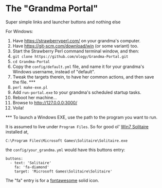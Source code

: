 # The "Grandma Portal"

Super simple links and launcher buttons and nothing else

For Windows:

1. Have https://strawberryperl.com/ on your grandma's computer.
2. Have https://git-scm.com/download/win (or some variant) too.
3. Start the Strawberry Perl command terminal window, and then:
4. `git clone https://github.com/ology/Grandma-Portal.git`
5. `cd Grandma-Portal`
6. Copy the `config/default.yml` file, and name it for your grandma's Windows username, instead of "default".
7. Tweak the targets therein, to have her common actions, and then save the file. ***
7. `perl make-exe.pl`
8. Add `run-portal.exe` to your grandma's scheduled startup tasks.
9. Reboot her machine...
10. Browse to http://127.0.0.0:3000/
11. Voila!

*** To launch a Windows EXE, use the path to the program you want to run.

It is assumed to live under `Program Files`. So for good ol' [Win7 Solitaire](https://win7games.com/) installed at,

`C:\Program Files\Microsoft Games\Solitaire\Solitaire.exe`

the `config/your_grandma.yml` would have this buttons entry:

    buttons:
      - text: 'Solitaire'
        fa: 'fa-diamond'
        target: 'Microsoft Games\Solitaire\Solitaire'

The "fa" entry is for a [fontawesome](https://fontawesome.com/search?q=download&o=a&m=free&s=solid) solid icon.

